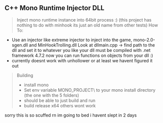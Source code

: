 ﻿## C++ Mono Runtime Injector DLL
> Inject mono runtime instance into 64bit process :)
(this project has nothing to do with minhook its just an old name from other tests)
How To:
- Use an injector like extreme injector to inject into the game, mono-2.0-sgen.dll and MinHookTrolling.dll
Look at dllmain.cpp -> find path to the dll and set it to whatever you like
your dll must be compiled with .net framework 4.7.2
now you can run functions on objects from your dll :)
- currently doesnt work with unhollower or at least we havent figured it out

> Building
> - install mono
> - Set env variable MONO_PROJECT\ to your mono install directory (the one with the 5 folders)
> - should be able to just build and run
> - build release x64 others wont work
> 
sorry this is so scuffed rn im going to bed i havent slept in 2 days